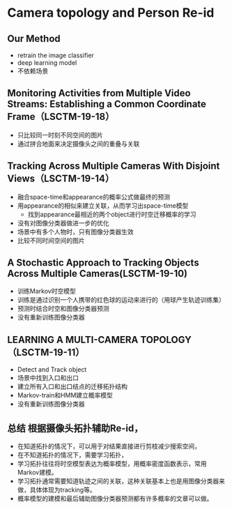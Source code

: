 # Camera topology and Person Re-id

## Our Method

* retrain the image classifier
* deep learning model
* 不依赖场景

## Monitoring Activities from Multiple Video Streams: Establishing a Common Coordinate Frame（LSCTM-19-18）

* 只比较同一时刻不同空间的图片
* 通过拼合地面来决定摄像头之间的重叠与关联

## Tracking Across Multiple Cameras With Disjoint Views（LSCTM-19-14）

* 融合space-time和appearance的概率公式做最终的预测
* 用appearance的相似来建立关联，从而学习出space-time模型
  * 找到appearance最相近的两个object进行时空迁移概率的学习
* 没有对图像分类器做进一步的优化
* 场景中有多个人物时，只有图像分类器生效
* 比较不同时间空间的图片

## A Stochastic Approach to Tracking Objects Across Multiple Cameras\(LSCTM-19-10\)

* 训练Markov时空模型
* 训练是通过识别一个人携带的红色球的运动来进行的（用球产生轨迹训练集）
* 预测时结合时空和图像分类器预测
* 没有重新训练图像分类器

## LEARNING A MULTI-CAMERA TOPOLOGY （LSCTM-19-11）

* Detect and Track object
* 场景中找到入口和出口
* 建立所有入口和出口结点的迁移拓扑结构
* Markov-train和HMM建立概率模型
* 没有重新训练图像分类器

## 总结 根据摄像头拓扑辅助Re-id，

* 在知道拓扑的情况下，可以用于对结果直接进行剪枝减少搜索空间，
* 在不知道拓扑的情况下，需要学习拓扑，
* 学习拓扑往往将时空模型表达为概率模型，用概率密度函数表示，常用Markov建模。
* 学习拓扑通常需要知道轨迹之间的关联，这种关联基本上也是用图像分类器来做，具体体现为tracking等。
* 概率模型的建模和最后辅助图像分类器预测都有许多概率的文章可以做。

